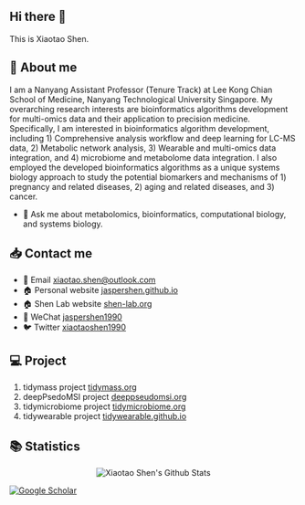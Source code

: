 ## Hi there 👋

This is Xiaotao Shen.

## 👤 About me

I am a Nanyang Assistant Professor (Tenure Track) at Lee Kong Chian School of Medicine, Nanyang Technological University Singapore. My overarching research interests are bioinformatics algorithms development for multi-omics data and their application to precision medicine. Specifically, I am interested in bioinformatics algorithm development, including 1) Comprehensive analysis workflow and deep learning for LC-MS data, 2) Metabolic network analysis, 3) Wearable and multi-omics data integration, and 4) microbiome and metabolome data integration. I also employed the developed bioinformatics algorithms as a unique systems biology approach to study the potential biomarkers and mechanisms of 1) pregnancy and related diseases, 2) aging and related diseases, and 3) cancer. 

- 💬 Ask me about metabolomics, bioinformatics, computational biology, and systems biology.

## 📥 Contact me

- 📩 Email [xiaotao.shen@outlook.com](xiaotao.shen@outlook.com)
- 🏠 Personal website [jaspershen.github.io](https://jaspershen.github.io/)
- 🏠 Shen Lab website [shen-lab.org](https://www.shen-lab.org/)
- 💬 WeChat [jaspershen1990](https://jaspershen.github.io/image/wechat_QR.jpg)
- 🐦 Twitter [xiaotaoshen1990](https://twitter.com/xiaotaoshen1990)

## 💻 Project

1. tidymass project [tidymass.org](https://www.tidymass.org/)
2. deepPsedoMSI project [deeppseudomsi.org](https://www.deeppseudomsi.org/)
3. tidymicrobiome project [tidymicrobiome.org](http://www.tidymicrobiome.org/)
4. tidywearable project [tidywearable.github.io](https://tidywearable.github.io/)

## 📚 Statistics

<div align="center">

<img align="center" src="https://github-readme-stats.vercel.app/api?username=jaspershen&include_all_commits=true&count_private=true&show_icons=true&line_height=20&title_color=7A7ADB&icon_color=2234AE&text_color=D3D3D3&bg_color=0,000000,130F40" alt="Xiaotao Shen's Github Stats">

</div>

[![Google Scholar](https://img.shields.io/badge/Google%20Scholar-XiaotaoShen-blue)](https://scholar.google.com/citations?user=3TK9yz8AAAAJ)


